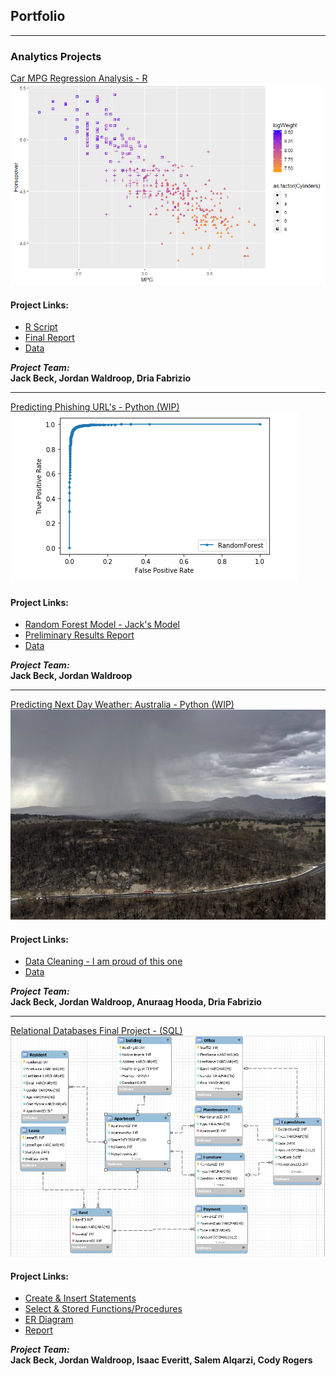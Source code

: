 ## Portfolio

---

### Analytics Projects

[Car MPG Regression Analysis - R](https://github.com/indyscout97/carMPGregregression)
<img src="images/All_The_Logs_Scatter.png?raw=true"/>

#### Project Links:
- [R Script](https://github.com/indyscout97/carMPGregregression/blob/main/Final%20Project%20-%20Team%206.R)
- [Final Report](https://github.com/indyscout97/carMPGregregression/blob/main/MSBC%205030%20Final%20Report.pdf)
- [Data](https://github.com/indyscout97/carMPGregregression/blob/main/auto-mpg%20-%20Team%206.data)

*__Project Team:__* <br/>
__Jack Beck, Jordan Waldroop, Dria Fabrizio__

---


[Predicting Phishing URL's - Python (WIP)](https://github.com/jwaldroop/phishing-url-project)
<img src="images/rocpic.png?raw=true"/>

#### Project Links:
- [Random Forest Model - Jack's Model](https://github.com/jwaldroop/phishing-url-project/blob/main/RandomForest_Edited.ipynb)
- [Preliminary Results Report](https://github.com/jwaldroop/phishing-url-project/blob/main/prelim_results_report.pdf)
- [Data](https://github.com/jwaldroop/phishing-url-project/blob/main/dataset_full.csv)

*__Project Team:__* <br/>
__Jack Beck, Jordan Waldroop__

---
[Predicting Next Day Weather: Australia - Python (WIP)](https://github.com/indyscout97/Australia-Rain-Prediction)
<img src="images/thunderstorms-australia.jpg?raw=true"/>

#### Project Links:
- [Data Cleaning - I am proud of this one](https://github.com/indyscout97/Australia-Rain-Prediction/blob/main/Data%20Cleaning%20and%20RF%20Model.ipynb)
- [Data](https://github.com/indyscout97/Australia-Rain-Prediction/blob/main/weatherAUS_states.csv)

*__Project Team:__* <br/>
__Jack Beck, Jordan Waldroop, Anuraag Hooda, Dria Fabrizio__

---

[Relational Databases Final Project - (SQL)](https://github.com/indyscout97/Relational-Databases-Final-Project)
<img src="images/ER SCREENSHOT.png?raw=true"/>

#### Project Links:
- [Create & Insert Statements](https://github.com/indyscout97/Relational-Databases-Final-Project/blob/main/rentwithus_dump_create%26insert.sql)
- [Select & Stored Functions/Procedures](https://github.com/indyscout97/Relational-Databases-Final-Project/blob/main/Final%20Project%20All%20Scripts%20-%20Final.sql)
- [ER Diagram](https://github.com/indyscout97/Relational-Databases-Final-Project/blob/main/ProjectERDiagram.mwb)
- [Report](https://github.com/indyscout97/Relational-Databases-Final-Project/blob/main/FINAL%20Compiled%20Report%20-%20Team%2017%20-%20RentWithUs.pdf)

*__Project Team:__* <br/>
__Jack Beck, Jordan Waldroop, Isaac Everitt, Salem Alqarzi, Cody Rogers__
